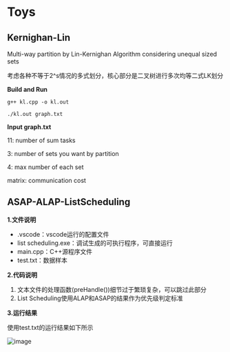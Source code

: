 # Toys

## Kernighan-Lin

Multi-way partition by Lin-Kernighan Algorithm considering unequal sized sets

考虑各种不等于2^s情况的多式划分，核心部分是二叉树进行多次均等二式LK划分

**Build and Run**

```
g++ kl.cpp -o kl.out

./kl.out graph.txt
```

**Input graph.txt**

11: number of sum tasks

3: number of sets you want by partition

4: max number of each set

matrix: communication cost

## ASAP-ALAP-ListScheduling

**1.文件说明**

- .vscode：vscode运行的配置文件
- list scheduling.exe：调试生成的可执行程序，可直接运行
- main.cpp：C++源程序文件
- test.txt：数据样本

**2.代码说明**

1. 文本文件的处理函数(preHandle())细节过于繁琐复杂，可以跳过此部分
2. List Scheduling使用ALAP和ASAP的结果作为优先级判定标准

**3.运行结果**

使用test.txt的运行结果如下所示

![image](https://github.com/hunterlxt/ASAP-ALAP-ListScheduling/raw/master/screenshots/result.PNG)